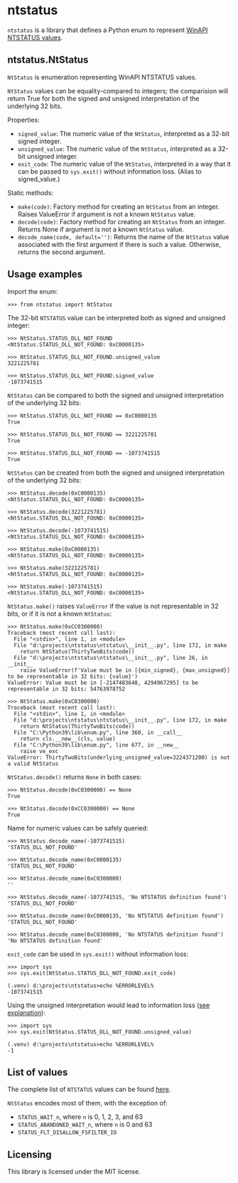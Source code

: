 # ntstatus

`ntstatus` is a library that defines a Python enum to represent [WinAPI NTSTATUS values](https://learn.microsoft.com/en-us/windows-hardware/drivers/kernel/using-ntstatus-values).

## ntstatus.NtStatus

`NtStatus` is enumeration representing WinAPI NTSTATUS values.

`NtStatus` values can be equality-compared to integers; the comparision will return True for both the signed and unsigned interpretation of the underlying 32 bits.

Properties:
- `signed_value`: The numeric value of the `NtStatus`, interpreted as a 32-bit signed integer.
- `unsigned_value`: The numeric value of the `NtStatus`, interpreted as a 32-bit unsigned integer.
- `exit_code`: The numeric value of the `NtStatus`, interpreted in a way that it can be passed to `sys.exit()` without information loss. (Alias to signed_value.)

Static methods:
- `make(code)`: Factory method for creating an `NtStatus` from an integer. Raises ValueError if argument is not a known `NtStatus` value.
- `decode(code)`: Factory method for creating an `NtStatus` from an integer. Returns None if argument is not a known `NtStatus` value.
- `decode_name(code, default='')`: Returns the name of the `NtStatus` value associated with the first argument if there is such a value. Otherwise, returns the second argument.

## Usage examples

Import the enum:

```
>>> from ntstatus import NtStatus
```

The 32-bit `NTSTATUS` value can be interpreted both as signed and unsigned integer:

```
>>> NtStatus.STATUS_DLL_NOT_FOUND
<NtStatus.STATUS_DLL_NOT_FOUND: 0xC0000135>

>>> NtStatus.STATUS_DLL_NOT_FOUND.unsigned_value
3221225781

>>> NtStatus.STATUS_DLL_NOT_FOUND.signed_value
-1073741515
```

`NtStatus` can be compared to both the signed and unsigned interpretation of the underlying 32 bits:

```
>>> NtStatus.STATUS_DLL_NOT_FOUND == 0xC0000135
True

>>> NtStatus.STATUS_DLL_NOT_FOUND == 3221225781
True

>>> NtStatus.STATUS_DLL_NOT_FOUND == -1073741515
True
```

`NtStatus` can be created from both the signed and unsigned interpretation of the underlying 32 bits:

```
>>> NtStatus.decode(0xC0000135)
<NtStatus.STATUS_DLL_NOT_FOUND: 0xC0000135>

>>> NtStatus.decode(3221225781)
<NtStatus.STATUS_DLL_NOT_FOUND: 0xC0000135>

>>> NtStatus.decode(-1073741515)
<NtStatus.STATUS_DLL_NOT_FOUND: 0xC0000135>

>>> NtStatus.make(0xC0000135)
<NtStatus.STATUS_DLL_NOT_FOUND: 0xC0000135>

>>> NtStatus.make(3221225781)
<NtStatus.STATUS_DLL_NOT_FOUND: 0xC0000135>

>>> NtStatus.make(-1073741515)
<NtStatus.STATUS_DLL_NOT_FOUND: 0xC0000135>
```

`NtStatus.make()` raises `ValueError` if the value is not representable in 32 bits, or if it is not a known `NtStatus`:

```
>>> NtStatus.make(0xCC0300000)
Traceback (most recent call last):
  File "<stdin>", line 1, in <module>
  File "d:\projects\ntstatus\ntstatus\__init__.py", line 172, in make
    return NtStatus(ThirtyTwoBits(code))
  File "d:\projects\ntstatus\ntstatus\__init__.py", line 26, in __init__
    raise ValueError(f'Value must be in [{min_signed}, {max_unsigned}] to be representable in 32 bits: {value}')
ValueError: Value must be in [-2147483648, 4294967295] to be representable in 32 bits: 54763978752

>>> NtStatus.make(0xC0300000)
Traceback (most recent call last):
  File "<stdin>", line 1, in <module>
  File "d:\projects\ntstatus\ntstatus\__init__.py", line 172, in make
    return NtStatus(ThirtyTwoBits(code))
  File "C:\Python39\lib\enum.py", line 360, in __call__
    return cls.__new__(cls, value)
  File "C:\Python39\lib\enum.py", line 677, in __new__
    raise ve_exc
ValueError: ThirtyTwoBits(underlying_unsigned_value=3224371200) is not a valid NtStatus
```

`NtStatus.decode()` returns `None` in both cases:

```
>>> NtStatus.decode(0xC0300000) == None
True

>>> NtStatus.decode(0xCC0300000) == None
True
```

Name for numeric values can be safely queried:

```
>>> NtStatus.decode_name(-1073741515)
'STATUS_DLL_NOT_FOUND'

>>> NtStatus.decode_name(0xC0000135)
'STATUS_DLL_NOT_FOUND'

>>> NtStatus.decode_name(0xC0300000)
''

>>> NtStatus.decode_name(-1073741515, 'No NTSTATUS definition found')
'STATUS_DLL_NOT_FOUND'

>>> NtStatus.decode_name(0xC0000135, 'No NTSTATUS definition found')
'STATUS_DLL_NOT_FOUND'

>>> NtStatus.decode_name(0xC0300000, 'No NTSTATUS definition found')
'No NTSTATUS definition found'
```

`exit_code` can be used in `sys.exit()` without information loss:
```
>>> import sys
>>> sys.exit(NtStatus.STATUS_DLL_NOT_FOUND.exit_code)

(.venv) d:\projects\ntstatus>echo %ERRORLEVEL%
-1073741515
```

Using the unsigned interpretation would lead to information loss ([see explanation](https://stackoverflow.com/a/63387879)):

```
>>> import sys
>>> sys.exit(NtStatus.STATUS_DLL_NOT_FOUND.unsigned_value)

(.venv) d:\projects\ntstatus>echo %ERRORLEVEL%
-1
```

## List of values

The complete list of `NTSTATUS` values can be found [here](https://learn.microsoft.com/en-us/openspecs/windows_protocols/ms-erref/596a1078-e883-4972-9bbc-49e60bebca55
).

`NtStatus` encodes most of them, with the exception of:

- `STATUS_WAIT_n`, where `n` is 0, 1, 2, 3, and 63
- `STATUS_ABANDONED_WAIT_n`, where `n` is 0 and 63
- `STATUS_FLT_DISALLOW_FSFILTER_IO`

## Licensing

This library is licensed under the MIT license.

